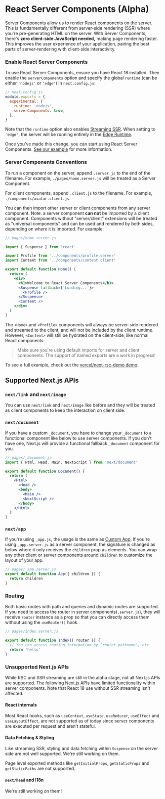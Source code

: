 # React Server Components (Alpha)

Server Components allow us to render React components on the server. This is fundamentally different from server-side rendering (SSR) where you're pre-generating HTML on the server. With Server Components, there's **zero client-side JavaScript needed,** making page rendering faster. This improves the user experience of your application, pairing the best parts of server-rendering with client-side interactivity.

### Enable React Server Components

To use React Server Components, ensure you have React 18 installed. Then enable the `serverComponents` option and specify the global `runtime` (can be either `'nodejs'` or `'edge'`) in `next.config.js`:

```jsx
// next.config.js
module.exports = {
  experimental: {
    runtime: 'nodejs',
    serverComponents: true,
  },
}
```

Note that the `runtime` option also enables [Streaming SSR](/docs/advanced-features/react-18/streaming). When setting to `'edge'`, the server will be running entirely in the [Edge Runtime](https://nextjs.org/docs/api-reference/edge-runtime).

Once you've made this change, you can start using React Server Components. [See our example](https://github.com/vercel/next-rsc-demo) for more information.

### Server Components Conventions

To run a component on the server, append `.server.js` to the end of the filename. For example, `./pages/home.server.js` will be treated as a Server Component.

For client components, append `.client.js` to the filename. For example, `./components/avatar.client.js`.

You can then import other server or client components from any server component. Note: a server component **can not** be imported by a client component. Components without "server/client" extensions will be treated as "universal components" and can be used and rendered by both sides, depending on where it is imported. For example:

```jsx
// pages/home.server.js

import { Suspense } from 'react'

import Profile from '../components/profile.server'
import Content from '../components/content.client'

export default function Home() {
  return (
    <div>
      <h1>Welcome to React Server Components</h1>
      <Suspense fallback={'Loading...'}>
        <Profile />
      </Suspense>
      <Content />
    </div>
  )
}
```

The `<Home>` and `<Profile>` components will always be server-side rendered and streamed to the client, and will not be included by the client runtime. However, `<Content>` will still be hydrated on the client-side, like normal React components.

> Make sure you're using default imports for server and client components. The support of named exports are a work in progress!

To see a full example, check out the [vercel/next-rsc-demo demo](https://github.com/vercel/next-rsc-demo).

## Supported Next.js APIs

### `next/link` and `next/image`

You can use `next/link` and `next/image` like before and they will be treated as client components to keep the interaction on client side.

### `next/document`

If you have a custom `_document`, you have to change your `_document` to a functional component like below to use server components. If you don't have one, Next.js will provide a functional fallback `_document` component for you.

```jsx
// pages/_document.js
import { Html, Head, Main, NextScript } from 'next/document'

export default function Document() {
  return (
    <Html>
      <Head />
      <body>
        <Main />
        <NextScript />
      </body>
    </Html>
  )
}
```

### `next/app`

If you're using `_app.js`, the usage is the same as [Custom App](/docs/advanced-features/custom-app).
If you're using `_app.server.js` as a server component, the signature is changed as below where it only receives the `children` prop as elements. You can wrap any other client or server components around `children` to customize the layout of your app.

```js
// pages/_app.server.js
export default function App({ children }) {
  return children
}
```

### Routing

Both basic routes with path and queries and dynamic routes are supported. If you need to access the router in server components(`.server.js`), they will receive `router` instance as a prop so that you can directly access them without using the `useRouter()` hook.

```jsx
// pages/index.server.js

export default function Index({ router }) {
  // You can access routing information by `router.pathname`, etc.
  return 'hello'
}
```

### Unsupported Next.js APIs

While RSC and SSR streaming are still in the alpha stage, not all Next.js APIs are supported. The following Next.js APIs have limited functionality within server components. Note that React 18 use without SSR streaming isn't affected.

#### React internals

Most React hooks, such as `useContext`, `useState`, `useReducer`, `useEffect` and `useLayoutEffect`, are not supported as of today since server components are executed per request and aren't stateful.

#### Data Fetching & Styling

Like streaming SSR, styling and data fetching within `Suspense` on the server side are not well supported. We're still working on them.

Page level exported methods like `getInitialProps`, `getStaticProps` and `getStaticPaths` are not supported.

#### `next/head` and I18n

We're still working on them!
